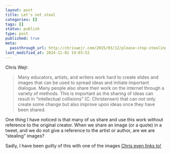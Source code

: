 ```yaml
---
layout: post
title: Let's not steal
categories: []
tags: []
status: publish
type: post
published: true
meta:
  passthrough_url: http://chriswejr.com/2015/03/12/please-stop-stealing-images/
last_modified_at: 2024-11-01 19:03:52
---
```


Chris Wejr:


>Many educators, artists, and writers work hard to create slides and images that can be used to spread ideas and initiate important dialogue.  Many people also share their work on the internet through a variety of methods.  This is important as the sharing of ideas can result in “intellectual collisions” (C. Christensen) that can not only create some change but also improve upon ideas once they have been shared.
  
  
One thing I have noticed is that many of us share and use this work without reference to the original creator.  When we share an image (or a quote) in a tweet, and we do not give a reference to the artist or author, are we are “stealing” images?



Sadly, I have been guilty of this with one of the images 
[Chris even links to!](https://twitter.com/jethrojones/status/563784667871342592)
